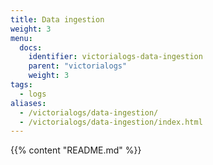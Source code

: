 ```yaml
---
title: Data ingestion
weight: 3
menu:
  docs:
    identifier: victorialogs-data-ingestion
    parent: "victorialogs"
    weight: 3
tags:
  - logs
aliases:
  - /victorialogs/data-ingestion/
  - /victorialogs/data-ingestion/index.html
---
```

{{% content "README.md" %}}
